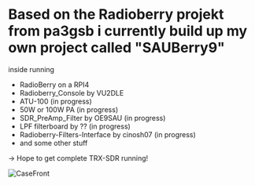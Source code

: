 # Based on the Radioberry projekt from pa3gsb i currently build up my own project called "SAUBerry9"

inside running
- RadioBerry on a RPI4
- Radioberry_Console by VU2DLE
- ATU-100 (in progress)
- 50W or 100W PA (in progress)
- SDR_PreAmp_Filter by OE9SAU (in progress)
- LPF filterboard by ?? (in progress)
- Radioberry-Filters-Interface by cinosh07 (in progress)
- and some other stuff

-> Hope to get complete TRX-SDR running!

![CaseFront](front_draft.png)

